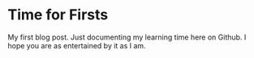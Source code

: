 # Time for Firsts

My first blog post. Just documenting my learning time here on Github. I hope you are as entertained by it as I am.
